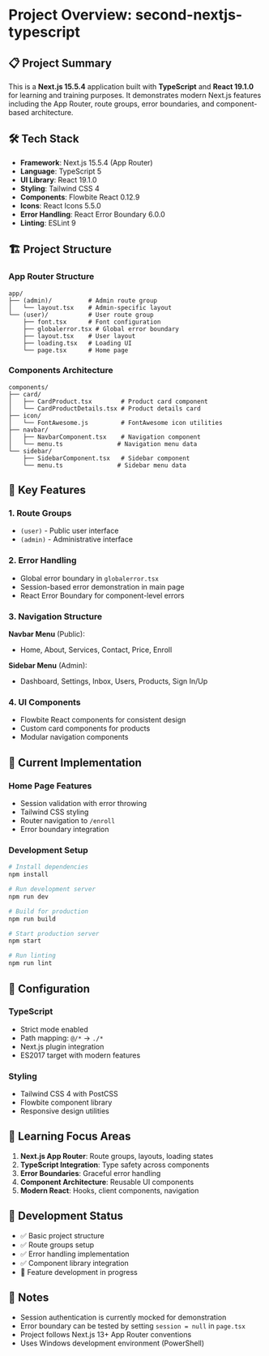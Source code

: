 # Project Overview: second-nextjs-typescript

## 📋 Project Summary
This is a **Next.js 15.5.4** application built with **TypeScript** and **React 19.1.0** for learning and training purposes. It demonstrates modern Next.js features including the App Router, route groups, error boundaries, and component-based architecture.

## 🛠 Tech Stack
- **Framework**: Next.js 15.5.4 (App Router)
- **Language**: TypeScript 5
- **UI Library**: React 19.1.0
- **Styling**: Tailwind CSS 4
- **Components**: Flowbite React 0.12.9
- **Icons**: React Icons 5.5.0
- **Error Handling**: React Error Boundary 6.0.0
- **Linting**: ESLint 9

## 🏗 Project Structure

### App Router Structure
```
app/
├── (admin)/          # Admin route group
│   └── layout.tsx    # Admin-specific layout
└── (user)/           # User route group
    ├── font.tsx      # Font configuration
    ├── globalerror.tsx # Global error boundary
    ├── layout.tsx    # User layout
    ├── loading.tsx   # Loading UI
    └── page.tsx      # Home page
```

### Components Architecture
```
components/
├── card/
│   ├── CardProduct.tsx        # Product card component
│   └── CardProductDetails.tsx # Product details card
├── icon/
│   └── FontAwesome.js         # FontAwesome icon utilities
├── navbar/
│   ├── NavbarComponent.tsx    # Navigation component
│   └── menu.ts               # Navigation menu data
└── sidebar/
    ├── SidebarComponent.tsx   # Sidebar component  
    └── menu.ts               # Sidebar menu data
```

## 🚀 Key Features

### 1. Route Groups
- `(user)` - Public user interface
- `(admin)` - Administrative interface

### 2. Error Handling
- Global error boundary in `globalerror.tsx`
- Session-based error demonstration in main page
- React Error Boundary for component-level errors

### 3. Navigation Structure
**Navbar Menu** (Public):
- Home, About, Services, Contact, Price, Enroll

**Sidebar Menu** (Admin):
- Dashboard, Settings, Inbox, Users, Products, Sign In/Up

### 4. UI Components
- Flowbite React components for consistent design
- Custom card components for products
- Modular navigation components

## 🎯 Current Implementation

### Home Page Features
- Session validation with error throwing
- Tailwind CSS styling
- Router navigation to `/enroll`
- Error boundary integration

### Development Setup
```bash
# Install dependencies
npm install

# Run development server
npm run dev

# Build for production  
npm run build

# Start production server
npm start

# Run linting
npm run lint
```

## 🔧 Configuration

### TypeScript
- Strict mode enabled
- Path mapping: `@/*` → `./*`
- Next.js plugin integration
- ES2017 target with modern features

### Styling
- Tailwind CSS 4 with PostCSS
- Flowbite component library
- Responsive design utilities

## 🎯 Learning Focus Areas
1. **Next.js App Router**: Route groups, layouts, loading states
2. **TypeScript Integration**: Type safety across components
3. **Error Boundaries**: Graceful error handling
4. **Component Architecture**: Reusable UI components
5. **Modern React**: Hooks, client components, navigation

## 🚦 Development Status
- ✅ Basic project structure
- ✅ Route groups setup
- ✅ Error handling implementation
- ✅ Component library integration
- 🔄 Feature development in progress

## 📝 Notes
- Session authentication is currently mocked for demonstration
- Error boundary can be tested by setting `session = null` in `page.tsx`
- Project follows Next.js 13+ App Router conventions
- Uses Windows development environment (PowerShell)